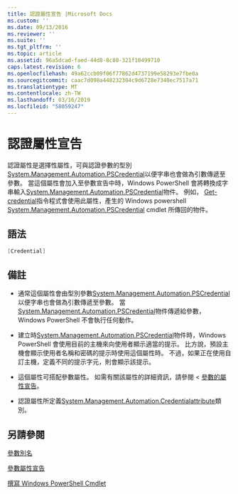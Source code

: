 ```yaml
---
title: 認證屬性宣告 |Microsoft Docs
ms.custom: ''
ms.date: 09/13/2016
ms.reviewer: ''
ms.suite: ''
ms.tgt_pltfrm: ''
ms.topic: article
ms.assetid: 96a5dcad-faed-44d8-8c80-321f10499710
caps.latest.revision: 6
ms.openlocfilehash: 49a62ccb09f06f77862d4737199e58293e7fbe0a
ms.sourcegitcommit: caac7d098a448232304c9d6728e7340ec7517a71
ms.translationtype: MT
ms.contentlocale: zh-TW
ms.lasthandoff: 03/16/2019
ms.locfileid: "58059247"
---
```

# <a name="credential-attribute-declaration"></a>認證屬性宣告

認證屬性是選擇性屬性，可與認證參數的型別[System.Management.Automation.PSCredential](/dotnet/api/System.Management.Automation.PSCredential)以便字串也會做為引數傳遞至參數。 當這個屬性會加入至參數宣告中時，Windows PowerShell 會將轉換成字串輸入[System.Management.Automation.PSCredential](/dotnet/api/System.Management.Automation.PSCredential)物件。 例如， [Get-credential](/powershell/module/Microsoft.PowerShell.Security/Get-Credential)指令程式會使用此屬性，產生的 Windows powershell [System.Management.Automation.PSCredential](/dotnet/api/System.Management.Automation.PSCredential) cmdlet 所傳回的物件。

## <a name="syntax"></a>語法

```csharp
[Credential]
```

## <a name="remarks"></a>備註

- 通常這個屬性會由型別參數[System.Management.Automation.PSCredential](/dotnet/api/System.Management.Automation.PSCredential)以便字串也會做為引數傳遞至參數。 當[System.Management.Automation.PSCredential](/dotnet/api/System.Management.Automation.PSCredential)物件傳遞給參數，Windows PowerShell 不會執行任何動作。

- 建立時[System.Management.Automation.PSCredential](/dotnet/api/System.Management.Automation.PSCredential)物件時，Windows PowerShell 會使用目前的主機來向使用者顯示適當的提示。 比方說，預設主機會顯示使用者名稱和密碼的提示時使用這個屬性時。 不過，如果正在使用自訂主機，定義不同的提示字元，則會顯示該提示。

- 這個屬性可搭配參數屬性。 如需有關該屬性的詳細資訊，請參閱 <<c0> [ 參數的屬性宣告](./parameter-attribute-declaration.md)。

- 認證屬性所定義[System.Management.Automation.Credentialattribute](/dotnet/api/System.Management.Automation.CredentialAttribute)類別。

## <a name="see-also"></a>另請參閱

[參數別名](./parameter-aliases.md)

[參數屬性宣告](./parameter-attribute-declaration.md)

[撰寫 Windows PowerShell Cmdlet](./writing-a-windows-powershell-cmdlet.md)
